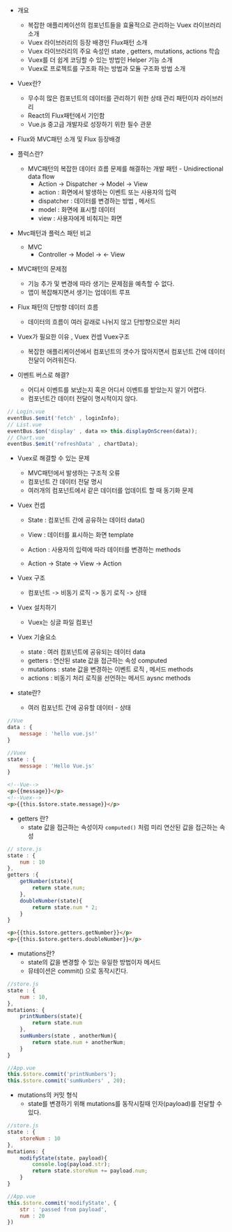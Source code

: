 - 개요
    - 복잡한 애플리케이션의 컴포넌트들을 효율적으로 관리하는 Vuex 라이브러리 소개
    - Vuex 라이브러리의 등장 배경인 Flux패턴 소개
    - Vuex 라이브러리의 주요 속성인 state , getters, mutations, actions 학습
    - Vuex를 더 쉽게 코딩할 수 있는 방법인 Helper 기능 소개
    - Vuex로 프로젝트를 구조화 하는 방법과 모듈 구조화 방법 소개

    
- Vuex란?
    - 무수히 많은 컴포넌트의 데이터를 관리하기 위한 상태 관리 패턴이자 라이브러리
    - React의 Flux패턴에서 기인함
    - Vue.js 중고급 개발자로 성장하기 위한 필수 관문
    
- Flux와 MVC패턴 소개 및 Flux 등장배경

- 플럭스란?
    - MVC패턴의 복잡한 데이터 흐름 문제를 해결하는 개발 패턴 - Unidirectional data flow
        - Action -> Dispatcher -> Model -> View 
        - action : 화면에서 발생하는 이벤트 또는 사용자의 입력
        - dispatcher : 데이터를 변경하는 방법 , 메서드
        - model : 화면에 표시할 데이터
        - view : 사용자에게 비춰지는 화면

- Mvc패턴과 플럭스 패턴 비교
    - MVC
        - Controller -> Model -> <- View
    
- MVC패턴의 문제점
    - 기능 추가 및 변경에 따라 생기는 문제점을 예측할 수 없다.
    - 앱이 복잡해지면서 생기는 업데이트 루프
    
- Flux 패턴의 단방향 데이터 흐름
    - 데이터의 흐름이 여러 갈래로 나뉘지 않고 단방향으로만 처리


- Vuex가 필요한 이유 , Vuex 컨셉 Vuex구조
    - 복잡한 애플리케이션에서 컴포넌트의 갯수가 많아지면서 컴포넌트 간에 데이터 전달이 어려워진다.
    
- 이벤트 버스로 해결?
    - 어디서 이벤트를 보냈는지 혹은 어디서 이벤트를 받았는지 알기 어렵다.
    - 컴포넌트간 데이터 전달이 명시적이지 않다.
```javascript
// Login.vue
eventBus.$emit('fetch' , loginInfo);
// List.vue
eventBus.$on('display' , data => this.displayOnScreen(data));
// Chart.vue
eventBus.$emit('refreshData' , chartData);
```

- Vuex로 해결할 수 있는 문제
    - MVC패턴에서 발생하는 구조적 오류
    - 컴포넌트 간 데이터 전달 명시
    - 여러개의 컴포넌트에서 같은 데이터를 업데이트 할 때 동기화 문제
    
    
- Vuex 컨셉
    - State : 컴포넌트 간에 공유하는 데이터 data()
    - View : 데이터를 표시하는 화면 template
    - Action : 사용자의 입력에 따라 데이터를 변경하는 methods
    
    - Action -> State -> View -> Action
    
- Vuex 구조
    - 컴포넌트 -> 비동기 로직 -> 동기 로직 -> 상태
    

- Vuex 설치하기
    - Vuex는 싱글 파일 컴포넌
    
    
- Vuex 기술요소
    - state : 여러 컴포넌트에 공유되는 데이터 data
    - getters : 연산된 state 값을 접근하는 속성 computed
    - mutations : state 값을 변경하는 이벤트 로직  , 메서드 methods
    - actions : 비동기 처리 로직을 선언하는 메서드 aysnc methods
    
- state란?
    - 여러 컴포넌트 간에 공유할 데이터 - 상태
```javascript
//Vue
data : {
    message : 'hello vue.js!'
}

//Vuex
state : {
    message : 'Hello Vue.js'
}
```
```html
<!--Vue-->
<p>{{message}}</p>
<!--Vuex-->
<p>{{this.$store.state.message}}</p>
```

- getters 란?
    - state 값을 접근하는 속성이자 `computed()` 처럼 미리 연산된 값을 접근하는 속성
    
```javascript
// store.js
state : {
    num : 10
},
getters :{
    getNumber(state){
        return state.num;
    },
    doubleNumber(state){
        return state.num * 2;
    }
}
```
```html
<p>{{this.$store.getters.getNumber}}</p>
<p>{{this.$store.getters.doubleNumber}}</p>
```


- mutations란?
    - state의 값을 변경할 수 있는 유일한 방법이자 메서드
    - 뮤테이션은 commit() 으로 동작시킨다.


```javascript
//store.js
state : {
    num : 10,
},
mutations: {
    printNumbers(state){
        return state.num
    },
    sumNumbers(state , anotherNum){
        return state.num + anotherNum;
    }
}

//App.vue
this.$store.commit('printNumbers');
this.$store.commit('sumNumbers' , 20);
```

- mutations의 커밋 형식
    - state를 변경하기 위해 mutations를 동작시킬때 인자(payload)를 전달할 수 있다.

```javascript
//store.js
state : {
    storeNum : 10
},
mutations: {
    modifyState(state, payload){
        console.log(payload.str);
        return state.storeNum += payload.num;
    }
}

//App.vue
this.$store.commit('modifyState', {
    str : 'passed from payload',
    num : 20
})
```
    